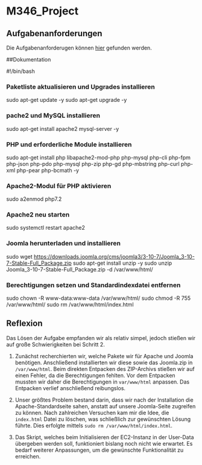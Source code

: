 # M346_Project

## Aufgabenanforderungen
Die Aufgabenanforderugen können [hier](https://github.com/DeltaGamingCH/M346-CMS-AWS/blob/main/Requirements-M346-CMS.pdf) gefunden werden. 

##Dokumentation

#!/bin/bash
### Paketliste aktualisieren und Upgrades installieren
sudo apt-get update -y
sudo apt-get upgrade -y

### pache2 und MySQL installieren
sudo apt-get install apache2 mysql-server -y

### PHP und erforderliche Module installieren
sudo apt-get install php libapache2-mod-php php-mysql php-cli php-fpm php-json php-pdo php-mysql php-zip php-gd php-mbstring php-curl php-xml php-pear php-bcmath -y

### Apache2-Modul für PHP aktivieren
sudo a2enmod php7.2

### Apache2 neu starten
sudo systemctl restart apache2

### Joomla herunterladen und installieren
sudo wget https://downloads.joomla.org/cms/joomla3/3-10-7/Joomla_3-10-7-Stable-Full_Package.zip
sudo apt-get install unzip -y
sudo unzip Joomla_3-10-7-Stable-Full_Package.zip -d /var/www/html/

### Berechtigungen setzen und Standardindexdatei entfernen
sudo chown -R www-data:www-data /var/www/html/
sudo chmod -R 755 /var/www/html/
sudo rm /var/www/html/index.html


## Reflexion
Das Lösen der Aufgabe empfanden wir als relativ simpel, jedoch stießen wir auf große Schwierigkeiten bei Schritt 2.

1. Zunächst recherchierten wir, welche Pakete wir für Apache und Joomla benötigen. Anschließend installierten wir diese sowie das Joomla.zip in `/var/www/html`. Beim direkten Entpacken des ZIP-Archivs stießen wir auf einen Fehler, da die Berechtigungen fehlten. Vor dem Entpacken mussten wir daher die Berechtigungen in `var/www/html` anpassen. Das Entpacken verlief anschließend reibungslos.

2. Unser größtes Problem bestand darin, dass wir nach der Installation die Apache-Standardseite sahen, anstatt auf unsere Joomla-Seite zugreifen zu können. Nach zahlreichen Versuchen kam mir die Idee, die `index.html` Datei zu löschen, was schließlich zur gewünschten Lösung führte. Dies erfolgte mittels `sudo rm /var/www/html/index.html`.

3. Das Skript, welches beim Initialisieren der EC2-Instanz in der User-Data übergeben werden soll, funktioniert bislang noch nicht wie erwartet. Es bedarf weiterer Anpassungen, um die gewünschte Funktionalität zu erreichen.
